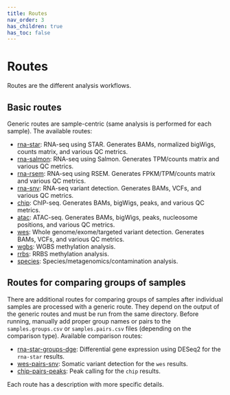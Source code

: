 ```yaml
---
title: Routes
nav_order: 3
has_children: true
has_toc: false
---
```


# Routes

Routes are the different analysis workflows.

## Basic routes

Generic routes are sample-centric (same analysis is performed for each sample).
The available routes:

* [rna-star](rna-star): RNA-seq using STAR. Generates BAMs, normalized bigWigs, counts matrix, and various QC metrics.
* [rna-salmon](rna-salmon): RNA-seq using Salmon. Generates TPM/counts matrix and various QC metrics.
* [rna-rsem](rna-rsem): RNA-seq using RSEM. Generates FPKM/TPM/counts matrix and various QC metrics.
* [rna-snv](rna-snv): RNA-seq variant detection. Generates BAMs, VCFs, and various QC metrics.
* [chip](chip): ChIP-seq. Generates BAMs, bigWigs, peaks, and various QC metrics.
* [atac](atac): ATAC-seq. Generates BAMs, bigWigs, peaks, nucleosome positions, and various QC metrics.
* [wes](wes): Whole genome/exome/targeted variant detection. Generates BAMs, VCFs, and various QC metrics.
* [wgbs](rrbs): WGBS methylation analysis.
* [rrbs](rrbs): RRBS methylation analysis.
* [species](species): Species/metagenomics/contamination analysis.

## Routes for comparing groups of samples

There are additional routes for comparing groups of samples after individual samples are processed with a generic route.
They depend on the output of the generic routes and must be run from the same directory.
Before running, manually add proper group names or pairs to the `samples.groups.csv` or `samples.pairs.csv` files (depending on the comparison type).
Available comparison routes:

* [rna-star-groups-dge](rna-star-groups-dge): Differential gene expression using DESeq2 for the `rna-star` results.
* [wes-pairs-snv](wes-pairs-snv): Somatic variant detection for the `wes` results.
* [chip-pairs-peaks](chip-pairs-peaks): Peak calling for the `chip` results.

Each route has a description with more specific details.
